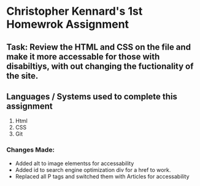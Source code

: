 # Christopher Kennard's 1st Homewrok Assignment

## Task: Review the HTML and CSS on the file and make it more accessable for those with disabiltiys, with out changing the fuctionality of the site.

## Languages / Systems used to complete this assignment

1. Html
2. CSS
3. Git

### Changes Made:

- Added alt to image elementss for accessability
- Added id to search engine optimization div for a href to work.
- Replaced all P tags and switched them with Articles for accessability
